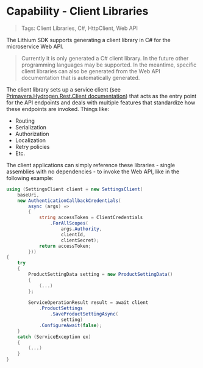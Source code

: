 # Capability - Client Libraries

> Tags: Client Libraries, C#, HttpClient, Web API

The Lithium SDK supports generating a client library in C# for the microservice Web API.

> Currently it is only generated a C# client library. In the future other programming languages may be supported. In the meantime, specific client libraries can also be generated from the Web API documentation that is automatically generated.

The client library sets up a service client (see [Primavera.Hydrogen.Rest.Client documentation](../ref/hydrogen-2.0/Rest.Client.md)) that acts as the entry point for the API endpoints and deals with multiple features that standardize how these endpoints are invoked. Things like:

- Routing
- Serialization
- Authorization
- Localization
- Retry policies
- Etc.

The client applications can simply reference these libraries - single assemblies with no dependencies - to invoke the Web API, like in the following example:

```csharp
using (SettingsClient client = new SettingsClient(
    baseUri,
    new AuthenticationCallbackCredentials(
        async (args) =>
        {
            string accessToken = ClientCredentials
                .ForAllScopes(
                    args.Authority,
                    clientId,
                    clientSecret);
            return accessToken;
        }))
{
    try
    {
        ProductSettingData setting = new ProductSettingData()
        {
            (...)
        };
        
        ServiceOperationResult result = await client
            .ProductSettings
                .SaveProductSettingAsync(
                    setting)
            .ConfigureAwait(false);
    }
    catch (ServiceException ex)
    {
        (...)
    }
}
```